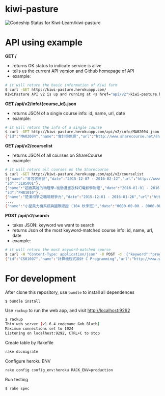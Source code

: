 # kiwi-pasture

![Codeship Status for Kiwi-Learn/kiwi-pasture](https://codeship.com/projects/9de41700-8334-0133-a616-464b28b2a6d9/status?branch=master)

# API using example

**GET /**
- returns OK status to indicate service is alive
- tells us the current API version and Github homepage of API
- example:
```sh
# it will return the basic information of Kiwi farm
$ curl -GET http://kiwi-pasture.herokuapp.com/
KiwiPasture API v2 is up and running at <a href="api/v2">kiwi-pasture.herokuapp.com/api/v2</a>
```


**GET /api/v2/info/{course_id}.json**
- returns JSON of a single course info: id, name, url, date
- example:
```sh
# it will return the info of a single course
$ curl -GET http://kiwi-pasture.herokuapp.com/api/v2/info/MA02004.json
{"id":"MA02004","name":"會計學原理","url":"http://www.sharecourse.net/sharecourse/course/view/courseInfo/352","date":"2014-10-27 - 2015-01-18"}
```


**GET /api/v2/courselist**
- returns JSON of all courses on ShareCourse
- example:
```sh
# it will return all courses on the Sharecourse
$ curl -GET http://kiwi-pasture.herokuapp.com/api/v2/courselist
[{"name":"背包客日語","date":"2015-12-07 - 2016-02-12","url":"http://www.sharecourse.net/sharecourse/course/view/courseInfo/547",
"id":"JL85001"},
{"name":"超級英雄的物理學—從動漫畫及科幻電影學物理","date":"2016-01-01 - 2016-02-19","url":"http://www.sharecourse.net/sharecourse/course/view/courseInfo/524",
"id":"PH81010"},
{"name":"楚漢相爭之職場競爭力","date":"2015-12-01 - 2016-01-26","url":"http://www.sharecourse.net/sharecourse/course/view/courseInfo/525","id":"CM81009"},
...,
{"name":"小型風力機系統與國際認證 (104 秋季班)","date":"0000-00-00 - 0000-00-00","url":"http://www.sharecourse.net/sharecourse/course/view/courseInfo/711","id":"EE62002"}]
```


**POST /api/v2/search**
- takes JSON: keyword we want to search
- returns Json of the most keyword-matched course info: id, name, url, date
- example:
```sh
# it will return the most keyword-matched course
$ curl -H "Content-Type: application/json" -X POST -d '{"keyword":"program"}' http://kiwi-pasture.herokuapp.com/api/v2/search
{"id":"CS01007","name":"計算機程式設計 C Programming","url":"http://www.sharecourse.net/sharecourse/course/view/courseInfo/25","date":"2013-09-16 - 2014-02-14"}
```


# For development

After clone this repository, use `bundle` to install all dependences

```sh
$ bundle install
```

Use `rackup` to run the web app, and visit [http://localhost:9292](http://localhost:9292/)

```sh
$ rackup
Thin web server (v1.6.4 codename Gob Bluth)
Maximum connections set to 1024
Listening on localhost:9292, CTRL+C to stop
```

Create table by Rakefile
```sh
rake db:migrate
```

Configure heroku ENV

```sh
rake config config_env:heroku RACK_ENV=production
```

Run testing

```sh
$ rake spec
```
